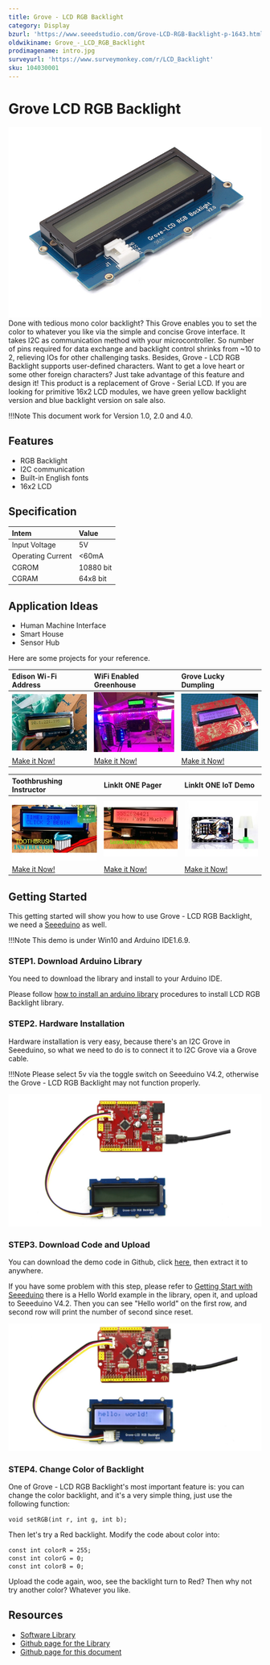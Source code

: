 ```yaml
---
title: Grove - LCD RGB Backlight
category: Display
bzurl: 'https://www.seeedstudio.com/Grove-LCD-RGB-Backlight-p-1643.html'
oldwikiname: Grove_-_LCD_RGB_Backlight
prodimagename: intro.jpg
surveyurl: 'https://www.surveymonkey.com/r/LCD_Backlight'
sku: 104030001
---
```


# Grove LCD RGB Backlight

![enter image description here](https://raw.githubusercontent.com/SeeedDocument/Grove_LCD_RGB_Backlight/master/images/intro.jpg) Done with tedious mono color backlight? This Grove enables you to set the color to whatever you like via the simple and concise Grove interface. It takes I2C as communication method with your microcontroller. So number of pins required for data exchange and backlight control shrinks from ~10 to 2, relieving IOs for other challenging tasks. Besides, Grove - LCD RGB Backlight supports user-defined characters. Want to get a love heart or some other foreign characters? Just take advantage of this feature and design it! This product is a replacement of Grove - Serial LCD. If you are looking for primitive 16x2 LCD modules, we have green yellow backlight version and blue backlight version on sale also.

!!!Note This document work for Version 1.0, 2.0 and 4.0.

## Features

* RGB Backlight
* I2C communication
* Built-in English fonts
* 16x2 LCD

## Specification

| Intem | Value |
| :--- | :--- |
| Input Voltage | 5V |
| Operating Current | &lt;60mA |
| CGROM | 10880 bit |
| CGRAM | 64x8 bit |

## Application Ideas

* Human Machine Interface
* Smart House
* Sensor Hub

Here are some projects for your reference.

| Edison Wi-Fi Address | WiFi Enabled Greenhouse | Grove Lucky Dumpling |
| :--- | :--- | :--- |
| ![enter image description here](https://raw.githubusercontent.com/SeeedDocument/Grove_LCD_RGB_Backlight/master/images/project1.jpg) | ![enter image description here](https://raw.githubusercontent.com/SeeedDocument/Grove_LCD_RGB_Backlight/master/images/project2.jpg) | ![enter image description here](https://raw.githubusercontent.com/SeeedDocument/Grove_LCD_RGB_Backlight/master/images/project3.jpg) |
| [Make it Now!](http://www.instructables.com/id/Show-the-Intel-Edison-WiFi-IP-Address-on-a-Grove-L/) | [Make it Now!](http://www.instructables.com/id/Arduino-Grove-Greenhouse/) | [Make it Now!](http://www.instructables.com/id/Grove-Lucky-Dumpling/) |

| Toothbrushing Instructor | LinkIt ONE Pager | LinkIt ONE IoT Demo |
| :--- | :--- | :--- |
| ![enter image description here](https://raw.githubusercontent.com/SeeedDocument/Grove_LCD_RGB_Backlight/master/images/project4.jpg) | ![enter image description here](https://raw.githubusercontent.com/SeeedDocument/Grove_LCD_RGB_Backlight/master/images/project5.jpg) | ![enter image description here](https://raw.githubusercontent.com/SeeedDocument/Grove_LCD_RGB_Backlight/master/images/project6.jpg) |
| [Make it Now!](http://www.instructables.com/id/Toothbrushing-Instructor/) | [Make it Now!](http://www.instructables.com/id/LinkIt-ONE-Pager/) | [Make it Now!](http://www.seeed.cc/project_detail.html?id=78) |

## Getting Started

This getting started will show you how to use Grove - LCD RGB Backlight, we need a [Seeeduino](http://www.seeedstudio.com/Seeeduino-V4.2-p-2517.html) as well.

!!!Note This demo is under Win10 and Arduino IDE1.6.9.

### STEP1. Download Arduino Library

You need to download the library and install to your Arduino IDE.

Please follow [how to install an arduino library](http://wiki.seeed.cc/How_to_install_Arduino_Library/) procedures to install LCD RGB Backlight library.

### STEP2. Hardware Installation

Hardware installation is very easy, because there's an I2C Grove in Seeeduino, so what we need to do is to connect it to I2C Grove via a Grove cable.

!!!Note Please select 5v via the toggle switch on Seeeduino V4.2, otherwise the Grove - LCD RGB Backlight may not function properly.

![// image 1](https://raw.githubusercontent.com/SeeedDocument/Grove_LCD_RGB_Backlight/master/images/1.png)

### STEP3. Download Code and Upload

You can download the demo code in Github, click [here](https://github.com/Seeed-Studio/Grove_LCD_RGB_Backlight), then extract it to anywhere.

If you have some problem with this step, please refer to [Getting Start with Seeeduino](http://wiki.seeed.cc/) there is a Hello World example in the library, open it, and upload to Seeeduino V4.2. Then you can see "Hello world" on the first row, and second row will print the number of second since reset.

![// image 1](https://raw.githubusercontent.com/SeeedDocument/Grove_LCD_RGB_Backlight/master/images/2.png)

### STEP4. Change Color of Backlight

One of Grove - LCD RGB Backlight's most important feature is: you can change the color backlight, and it's a very simple thing, just use the following function:

```text
void setRGB(int r, int g, int b);
```

Then let's try a Red backlight. Modify the code about color into:

```text
const int colorR = 255;
const int colorG = 0;
const int colorB = 0;
```

Upload the code again, woo, see the backlight turn to Red? Then why not try another color? Whatever you like.

## Resources

* [Software Library](https://github.com/Seeed-Studio/Grove_LCD_RGB_Backlight/archive/master.zip)
* [Github page for the Library](https://github.com/Seeed-Studio/Grove_LCD_RGB_Backlight)
* [Github page for this document](https://github.com/SeeedDocument/Grove_LCD_RGB_Backlight)

